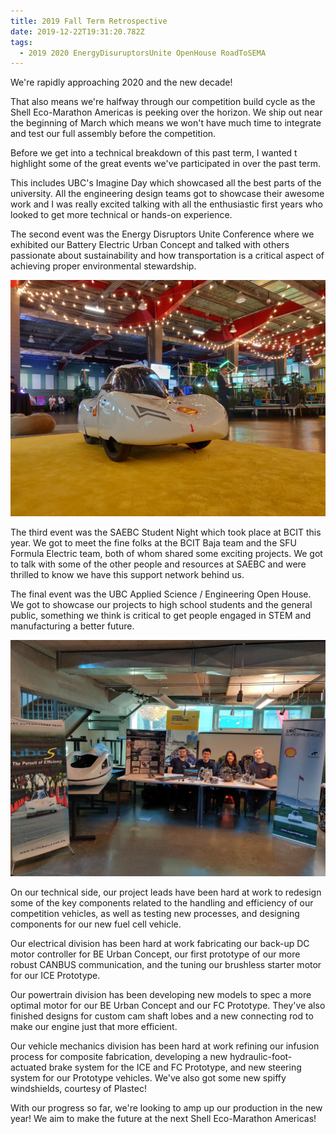 ```yaml
---
title: 2019 Fall Term Retrospective
date: 2019-12-22T19:31:20.782Z
tags:
  - 2019 2020 EnergyDisuruptorsUnite OpenHouse RoadToSEMA
---
```

We're rapidly approaching 2020 and the new decade! 

That also means we're halfway through our competition build cycle as the Shell Eco-Marathon Americas is peeking over the horizon. We ship out near the beginning of March which means we won't have much time to integrate and test our full assembly before the competition. 

Before we get into a technical breakdown of this past term, I wanted t highlight some of the great events we've participated in over the past term.

This includes UBC's Imagine Day which showcased all the best parts of the university. All the engineering design teams got to showcase their awesome work and I was really excited talking with all the enthusiastic first years who looked to get more technical or hands-on experience.

The second event was the Energy Disruptors Unite Conference where we exhibited our Battery Electric Urban Concept and talked with others passionate about sustainability and how transportation is a critical aspect of achieving proper environmental stewardship.

![Vehicle of the future](/static/img/edu1.jpg "Energy Disruptors Unite!")

The third event was the SAEBC Student Night which took place at BCIT this year. We got to meet the fine folks at the BCIT Baja team and the SFU Formula Electric team, both of whom shared some exciting projects. We got to talk with some of the other people and resources at SAEBC and were thrilled to know we have this support network behind us.

The final event was the UBC Applied Science / Engineering Open House. We got to showcase our projects to high school students and the general public, something we think is critical to get people engaged in STEM and manufacturing a better future.

![Let's engage the public!](/static/img/openhouse1.png "Applied Science Open House")

On our technical side, our project leads have been hard at work to redesign some of the key components related to the handling and efficiency of our competition vehicles, as well as testing new processes, and designing components for our new fuel cell vehicle. 

Our electrical division has been hard at work fabricating our back-up DC motor controller for BE Urban Concept, our first prototype of our more robust CANBUS communication, and the tuning our brushless starter motor for our ICE Prototype. 

Our powertrain division has been developing new models to spec a more optimal motor for our BE Urban Concept and our FC Prototype. They've also finished designs for custom cam shaft lobes and a new connecting rod to make our engine just that more efficient.

Our vehicle mechanics division has been hard at work refining our infusion process for composite fabrication, developing a new hydraulic-foot-actuated brake system for the ICE and FC Prototype, and new steering system for our Prototype vehicles. We've also got some new spiffy windshields, courtesy of Plastec!

With our progress so far, we're looking to amp up our production in the new year! We aim to make the future at the next Shell Eco-Marathon Americas!
